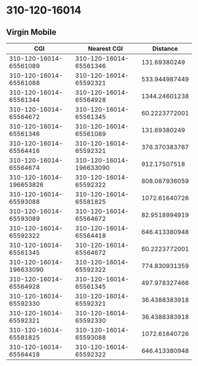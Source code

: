 # 310-120-16014
## Virgin Mobile


| CGI | Nearest CGI | Distance |
|-----|-------------|----------|
| 310-120-16014-65561089 | 310-120-16014-65561346 | 131.69380249 |
| 310-120-16014-65561088 | 310-120-16014-65592321 | 533.944987449 |
| 310-120-16014-65561344 | 310-120-16014-65564928 | 1344.24601238 |
| 310-120-16014-65564672 | 310-120-16014-65561345 | 60.2223772001 |
| 310-120-16014-65561346 | 310-120-16014-65561089 | 131.69380249 |
| 310-120-16014-65564416 | 310-120-16014-65592321 | 376.370383767 |
| 310-120-16014-65564674 | 310-120-16014-196633090 | 912.17507518 |
| 310-120-16014-196653826 | 310-120-16014-65592322 | 808.087936059 |
| 310-120-16014-65593088 | 310-120-16014-65581825 | 1072.61640726 |
| 310-120-16014-65593089 | 310-120-16014-65564672 | 82.9518994919 |
| 310-120-16014-65592322 | 310-120-16014-65564418 | 646.413380948 |
| 310-120-16014-65561345 | 310-120-16014-65564672 | 60.2223772001 |
| 310-120-16014-196633090 | 310-120-16014-65592322 | 774.830931359 |
| 310-120-16014-65564928 | 310-120-16014-65561345 | 497.978327466 |
| 310-120-16014-65592330 | 310-120-16014-65592321 | 36.4388383918 |
| 310-120-16014-65592321 | 310-120-16014-65592330 | 36.4388383918 |
| 310-120-16014-65581825 | 310-120-16014-65593088 | 1072.61640726 |
| 310-120-16014-65564418 | 310-120-16014-65592322 | 646.413380948 |
